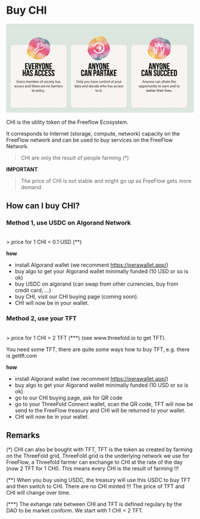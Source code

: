# Buy CHI

![](img/anyone_can_do.png)  

CHI is the utility token of the Freeflow Ecosystem.

It corresponds to Internet (storage, compute, network) capacity on the FreeFlow network and can be used to buy services on the FreeFlow Network.

> CHI are only the result of people farming (*)

**IMPORTANT**

> The price of CHI is not stable and might go up as FreeFlow gets more demand.

## How can I buy CHI?

### Method 1, use USDC on Algorand Network
<br>
> price for 1 CHI = 0.1 USD (**)

<br>

**how**

- install Algorand wallet (we recomment https://perawallet.app/)
- buy algo to get your Algorand wallet minimally funded (10 USD or so is ok)
- buy USDC on algorand (can swap from other currencies, buy from credit card, ...)
- buy CHI, visit our CHI buying page (coming soon).
- CHI will now be in your wallet.


### Method 2, use your TFT
<br>
> price for 1 CHI = 2 TFT (***) (see www.threefold.io to get TFT).

You need some TFT, there are quite some ways how to buy TFT, e.g. there is gettft.com
<br>

**how**

- install Algorand wallet (we recomment https://perawallet.app/)
- buy algo to get your Algorand wallet minimally funded (10 USD or so is ok)
- go to our CHI buying page, ask for QR code 
- go to your ThreeFold Connect wallet, scan the QR code, TFT will now be send to the FreeFlow treasury and CHI will be returned to your wallet.
- CHI will now be in your wallet.

## Remarks

(*) CHI can also be bought with TFT, TFT is the token as created by farming on the ThreeFold grid, ThreeFold grid is the underlying network we use for FreeFlow, a Threefold farmer can exchange to CHI at the rate of the day (now 2 TFT for 1 CHI). This means every CHI is the result of farming !!!

(**) When you buy using USDC, the treasury will use this USDC to buy TFT and then switch to CHI. There are no CHI minted !!! The price of TFT and CHI will change over time.

(***) The exhange rate between CHI and TFT is defined regulary by the DAO to be market conform. We start with 1 CHI = 2 TFT.

